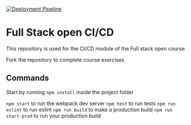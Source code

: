 [![Deployment Pipeline](https://github.com/JgallegosS/regresion/actions/workflows/pipeline.yml/badge.svg)](https://github.com/JgallegosS/regresion/actions/workflows/pipeline.yml)

# Full Stack open CI/CD

This repository is used for the CI/CD module of the Full stack open course

Fork the repository to complete course exercises

## Commands

Start by running `npm install` inside the project folder

`npm start` to run the webpack dev server
`npm test` to run tests
`npm run eslint` to run eslint
`npm run build` to make a production build
`npm run start-prod` to run your production build
